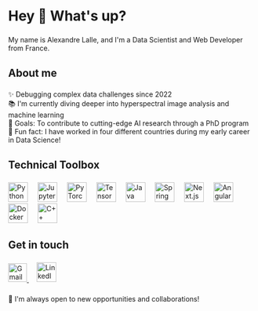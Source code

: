 <h1 align="left">Hey 👋 What's up?</h1>

###

<p align="left">My name is Alexandre Lalle, and I'm a Data Scientist and Web Developer from France.</p>

###

<h2 align="left">About me</h2>

###

<p align="left">
✨ Debugging complex data challenges since 2022<br>
📚 I'm currently diving deeper into hyperspectral image analysis and machine learning<br>
🎯 Goals: To contribute to cutting-edge AI research through a PhD program<br>
🎲 Fun fact: I have worked in four different countries during my early career in Data Science!
</p>

###

<h2 align="left">Technical Toolbox</h2>

###

<div align="left">
  <img src="https://cdn.jsdelivr.net/gh/devicons/devicon/icons/python/python-original.svg" height="40" alt="Python logo" />
  <img width="12" />
  <img src="https://cdn.jsdelivr.net/gh/devicons/devicon/icons/jupyter/jupyter-original.svg" height="40" alt="Jupyter logo" />
  <img width="12" />
  <img src="https://cdn.jsdelivr.net/gh/devicons/devicon/icons/pytorch/pytorch-original.svg" height="40" alt="PyTorch logo" />
  <img width="12" />
  <img src="https://cdn.jsdelivr.net/gh/devicons/devicon/icons/tensorflow/tensorflow-original.svg" height="40" alt="TensorFlow logo" />
  <img width="12" />
  <img src="https://cdn.jsdelivr.net/gh/devicons/devicon/icons/java/java-original.svg" height="40" alt="Java logo" />
  <img width="12" />
  <img src="https://cdn.jsdelivr.net/gh/devicons/devicon/icons/spring/spring-original.svg" height="40" alt="Spring logo" />
  <img width="12" />
  <img src="https://cdn.jsdelivr.net/gh/devicons/devicon/icons/nextjs/nextjs-original.svg" height="40" alt="Next.js logo" />
  <img width="12" />
  <img src="https://cdn.jsdelivr.net/gh/devicons/devicon/icons/angularjs/angularjs-original.svg" height="40" alt="AngularJS logo" />
  <img width="12" />
  <img src="https://cdn.jsdelivr.net/gh/devicons/devicon/icons/docker/docker-original.svg" height="40" alt="Docker logo" />
  <img width="12" />
  <img src="https://cdn.jsdelivr.net/gh/devicons/devicon/icons/cplusplus/cplusplus-original.svg" height="40" alt="C++ logo" />
</div>

###

<h2 align="left">Get in touch</h2>

###

<div align="left">
  <a href="mailto:alexandrelalle825@gmail.com">
    <img src="https://upload.wikimedia.org/wikipedia/commons/7/7e/Gmail_icon_%282020%29.svg" height="38" alt="Gmail logo" />
  </a>
  <img width="12" />
  <a href="https://linkedin.com/in/alexandre-lalle">
    <img src="https://cdn.jsdelivr.net/gh/devicons/devicon/icons/linkedin/linkedin-original.svg" height="40" alt="LinkedIn logo" />
  </a>
</div>

###

<p align="left">
💼 I'm always open to new opportunities and collaborations!
</p>

